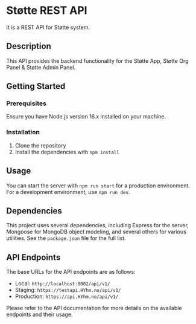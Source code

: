 # Støtte REST API

It is a REST API for Støtte system.

## Description

This API provides the backend functionality for the Støtte App, Støtte Org Panel & Støtte Admin Panel.

## Getting Started

### Prerequisites

Ensure you have Node.js version 16.x installed on your machine.

### Installation

1. Clone the repository
2. Install the dependencies with `npm install`

## Usage

You can start the server with `npm run start` for a production environment. For a development environment, use `npm run dev`.

## Dependencies

This project uses several dependencies, including Express for the server, Mongoose for MongoDB object modeling, and several others for various utilities. See the `package.json` file for the full list.

## API Endpoints

The base URLs for the API endpoints are as follows:

- Local: `http://localhost:8002/api/v1/`
- Staging: `https://testapi.HYhm.no/api/v1/`
- Production: `https://api.HYhm.no/api/v1/`

Please refer to the API documentation for more details on the available endpoints and their usage.
